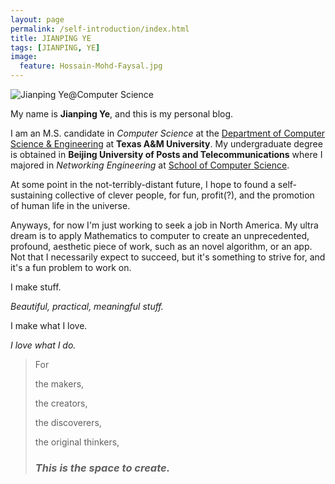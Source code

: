 ```yaml
---
layout: page
permalink: /self-introduction/index.html
title: JIANPING YE
tags: [JIANPING, YE]
image:
  feature: Hossain-Mohd-Faysal.jpg
---
```


  <img src="{{ site.url }}/images/jianping_self_intr.jpg" alt="Jianping Ye@Computer Science">


My name is **Jianping Ye**, and this is my personal blog.  

I am an M.S. candidate in *Computer Science* at the [Department of Computer Science & Engineering](http://engineering.tamu.edu/cse/) at **Texas A&M University**. My undergraduate degree is obtained in **Beijing University of Posts and Telecommunications** where I majored in *Networking Engineering* at [School of Computer Science](http://scs.bupt.edu.cn/cs_web/).

At some point in the not-terribly-distant future, I hope to found a self-sustaining collective of clever people, for fun, profit(?), and the promotion of human life in the universe.

Anyways, for now I'm just working to seek a job in North America. My ultra dream is to apply Mathematics to computer to create an unprecedented, profound, aesthetic piece of work, such as an novel algorithm, or an app. Not that I necessarily expect to succeed, but it's something to strive for, and it's a fun problem to work on.



I make stuff.


*Beautiful, practical, meaningful stuff.*


I make what I love.

*I love what I do.*




> For
>
> the makers,
> 
> the creators,
> 
> the discoverers,
> 
> the original thinkers,
> 
> ### *This is the space to create.* ###